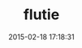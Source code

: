 ---
layout: post
title:  "flutie"
repo:   "thoughtbot/flutie"
date:   2015-02-18 17:18:31
gemurl: http://github.com/thoughtbot/flutie
---